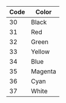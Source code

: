 | Code | Color   |
| ---- | ------- |
| 30   | Black   |
| 31   | Red     |
| 32   | Green   |
| 33   | Yellow  |
| 34   | Blue    |
| 35   | Magenta |
| 36   | Cyan    |
| 37   | White   |
